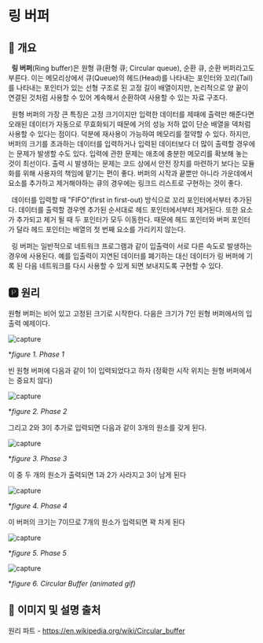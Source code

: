 # 링 버퍼
## 📢 개요
 **링 버퍼**(Ring buffer)은 원형 큐(환형 큐; Circular queue), 순환 큐, 순환 버퍼라고도 부른다. 이는 메모리상에서 큐(Queue)의 헤드(Head)를 나타내는 포인터와 꼬리(Tail)를 나타내는 포인터가 있는 선형 구조로 된 고정 길이 배열이지만, 논리적으로 양 끝이 연결된 것처럼 사용할 수 있어 계속해서 순환하여 사용할 수 있는 자료 구조다. 
  
 원형 버퍼의 가장 큰 특징은 고정 크기이지만 입력한 데이터를 제때에 출력만 해준다면 오래된 데이터가 자동으로 무효화되기 때문에 거의 성능 저하 없이 단순 배열을 덱처럼 사용할 수 있다는 점이다. 덕분에 재사용이 가능하여 메모리를 절약할 수 있다. 하지만, 버퍼의 크기를 초과하는 데이터를 입력하거나 입력된 데이터보다 더 많이 출력할 경우에는 문제가 발생할 수도 있다. 입력에 관한 문제는 애초에 충분한 메모리를 확보해 놓는 것이 최선이다. 출력 시 발생하는 문제는 코드 상에서 안전 장치를 마련하기 보다는 모듈화를 위해 사용자의 책임에 맡기는 편이 좋다. 버퍼의 시작과 끝뿐만 아니라 가운데에서 요소를 추가하고 제거해야하는 큐의 경우에는 링크드 리스트로 구현하는 것이 좋다.
  
 데이터를 입력할 때 "FIFO"(first in first-out) 방식으로 꼬리 포인터에서부터 추가된다. 데이터를 출력할 경우엔 추가된 순서대로 헤드 포인터에서부터 제거된다. 또한 요소가 추가되고 제거 될 때 두 포인터가 모두 이동한다. 때문에 헤드 포인터와 버퍼 포인터가 달라 헤드 포인터는 배열의 첫 번째 요소를 가리키지 않는다.
  
 링 버퍼는 일반적으로 네트워크 프로그램과 같이 입출력이 서로 다른 속도로 발생하는 경우에 사용된다. 예를  입출력이 지연된 데이터를 폐기하는 대신 데이터가 링 버퍼에 기록 된 다음 네트워크를 다시 사용할 수 있게 되면 보내지도록 구현할 수 있다. 
  
  
## 🅿 원리

  원형 버퍼는 비어 있고 고정된 크기로 시작한다. 다음은 크기가 7인 원형 버퍼에서의 입출력 예제이다.

  ![capture](https://github.com/kbm0996/RingBuffer/blob/master/figure/1.png)
  
   **figure 1. Phase 1*
   
  빈 원형 버퍼에 다음과 같이 1이 입력되었다고 하자 (정확한 시작 위치는 원형 버퍼에서는 중요치 않다)

  ![capture](https://github.com/kbm0996/RingBuffer/blob/master/figure/2.png)
  
  **figure 2. Phase 2*
   
  그리고 2와 3이 추가로 입력되면 다음과 같이 3개의 원소를 갖게 된다.

  ![capture](https://github.com/kbm0996/RingBuffer/blob/master/figure/3.png)
  
  **figure 3. Phase 3*
   
  이 중 두 개의 원소가 출력되면 1과 2가 사라지고 3이 남게 된다

  ![capture](https://github.com/kbm0996/RingBuffer/blob/master/figure/4.png)
  
  **figure 4. Phase 4*
   
  이 버퍼의 크기는 7이므로 7개의 원소가 입력되면 꽉 차게 된다

  ![capture](https://github.com/kbm0996/RingBuffer/blob/master/figure/5.png)
  
  **figure 5. Phase 5*

  ![capture](https://github.com/kbm0996/RingBuffer/blob/master/figure/400px-Circular_Buffer_Animation.gif)
  
  **figure 6. Circular Buffer (animated gif)*
  
  
 ## 📌 이미지 및 설명 출처 
 
 원리 파트 - https://en.wikipedia.org/wiki/Circular_buffer
